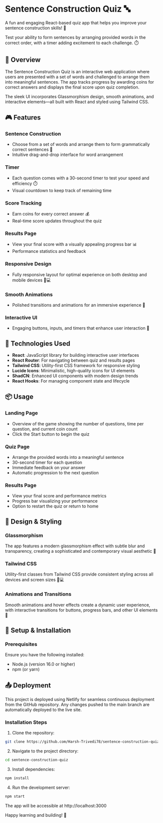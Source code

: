 # Sentence Construction Quiz 🔤

A fun and engaging React-based quiz app that helps you improve your sentence construction skills! 🌟

Test your ability to form sentences by arranging provided words in the correct order, with a timer adding excitement to each challenge. ⏱️



## 📝 Overview

The Sentence Construction Quiz is an interactive web application where users are presented with a set of words and challenged to arrange them into meaningful sentences. The app tracks progress by awarding coins for correct answers and displays the final score upon quiz completion.

The sleek UI incorporates Glassmorphism design, smooth animations, and interactive elements—all built with React and styled using Tailwind CSS.

## 🎮 Features

### Sentence Construction
- Choose from a set of words and arrange them to form grammatically correct sentences 🧩
- Intuitive drag-and-drop interface for word arrangement

### Timer
- Each question comes with a 30-second timer to test your speed and efficiency ⏱️
- Visual countdown to keep track of remaining time

### Score Tracking
- Earn coins for every correct answer 💰
- Real-time score updates throughout the quiz

### Results Page
- View your final score with a visually appealing progress bar 📊
- Performance statistics and feedback

### Responsive Design
- Fully responsive layout for optimal experience on both desktop and mobile devices 📱💻

### Smooth Animations
- Polished transitions and animations for an immersive experience 🌟

### Interactive UI
- Engaging buttons, inputs, and timers that enhance user interaction 🎯

## 🔧 Technologies Used

- **React**: JavaScript library for building interactive user interfaces
- **React Router**: For navigating between quiz and results pages
- **Tailwind CSS**: Utility-first CSS framework for responsive styling
- **Lucide Icons**: Minimalistic, high-quality icons for UI elements
- **ShadCN**: Enhanced UI components with modern design trends
- **React Hooks**: For managing component state and lifecycle

## 📦 Usage

### Landing Page
- Overview of the game showing the number of questions, time per question, and current coin count
- Click the Start button to begin the quiz

### Quiz Page
- Arrange the provided words into a meaningful sentence
- 30-second timer for each question
- Immediate feedback on your answer
- Automatic progression to the next question

### Results Page
- View your final score and performance metrics
- Progress bar visualizing your performance
- Option to restart the quiz or return to home


## 🎨 Design & Styling

### Glassmorphism
The app features a modern glassmorphism effect with subtle blur and transparency, creating a sophisticated and contemporary visual aesthetic 🌿

### Tailwind CSS
Utility-first classes from Tailwind CSS provide consistent styling across all devices and screen sizes 📱💻

### Animations and Transitions
Smooth animations and hover effects create a dynamic user experience, with interactive transitions for buttons, progress bars, and other UI elements 🎨


## 🚀 Setup & Installation

### Prerequisites

Ensure you have the following installed:
- Node.js (version 16.0 or higher)
- npm (or yarn)

## 📤 Deployment
This project is deployed using Netlify for seamless continuous deployment from the GitHub repository. Any changes pushed to the main branch are automatically deployed to the live site.


### Installation Steps

1. Clone the repository:
```bash
git clone https://github.com/Harsh-Trivedi78/sentence-construction-quiz.git
```

2. Navigate to the project directory:
```bash
cd sentence-construction-quiz
```

3. Install dependencies:
```bash
npm install
```

4. Run the development server:
```bash
npm start
```

The app will be accessible at http://localhost:3000


Happy learning and building! 🚀
